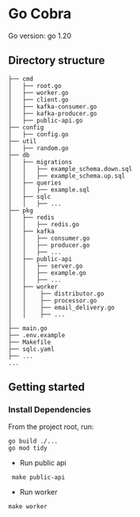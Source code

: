 # Go Cobra

Go version: go 1.20

## Directory structure

```
├── cmd
│   ├── root.go
│   ├── worker.go
│   ├── client.go
│   ├── kafka-consumer.go
│   ├── kafka-producer.go
│   ├── public-api.go
├── config
│   ├── config.go
├── util
│   ├── random.go
├── db
│   ├── migrations
│   │   ├── example_schema.down.sql
│   │   ├── example_schema.up.sql
│   ├── queries
│   │   ├── example.sql
│   ├── sqlc
│   │   ├── ...
├── pkg
│   ├── redis
│   │   ├── redis.go
│   ├── kafka
│   │   ├── consumer.go
│   │   ├── producer.go
│   │   ├── ...
│   ├── public-api
│   │   ├── server.go
│   │   ├── example.go
│   │   ├── ...
│   ├── worker
│   │    ├── distributor.go
│   │    ├── processor.go
│   │    ├── email_delivery.go
│   │    ├── ...
│
├── main.go
├── .env.example
├── Makefile
├── sqlc.yaml
├── ...
...
```

## Getting started

### Install Dependencies

From the project root, run:

```shell
go build ./...
go mod tidy
```

- Run public api

```shell
 make public-api
```

- Run worker

```shell
make worker
```
